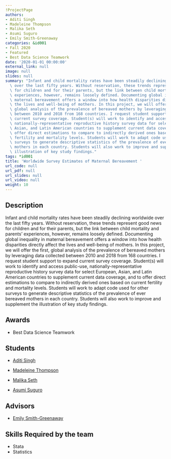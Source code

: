 ```yaml
---
!ProjectPage
authors:
- Aditi Singh
- Madeleine Thompson
- Malika Seth
- Asumi Suguro
- Emily Smith-Greenaway
categories: &id001
- Fall 2020
- Featured
- Best Data Science Teamwork
date: '2020-01-01 00:00:00'
external_link: null
image: null
slides: null
summary: "Infant and child mortality rates have been steadily declining worldwide\
  \ over the last fifty years. Without reservation, these trends represent good news\
  \ for children and for their parents, but the link between child mortality and parents\u2019\
  \ experiences, however, remains loosely defined. Documenting global inequality in\
  \ maternal bereavement offers a window into how health disparities directly affect\
  \ the lives and well-being of mothers. In this project, we will offer the first,\
  \ global analysis of the prevalence of bereaved mothers by leveraging data collected\
  \ between 2010 and 2018 from 168 countries. I request student support to expand\
  \ current survey coverage. Student(s) will work to identify and access public-use,\
  \ nationally-representative reproductive history survey data for select European,\
  \ Asian, and Latin American countries to supplement current data coverage, and to\
  \ offer direct estimations to compare to indirectly derived ones based on current\
  \ fertility and mortality levels. Students will work to adapt code used for other\
  \ surveys to generate descriptive statistics of the prevalence of ever bereaved\
  \ mothers in each country. Students will also work to improve and supplement the\
  \ illustration of key study findings."
tags: *id001
title: 'Worldwide Survey Estimates of Maternal Bereavement '
url_code: null
url_pdf: null
url_slides: null
url_video: null
weight: 10
---
```

## Description

Infant and child mortality rates have been steadily declining worldwide over the last fifty years. Without reservation, these trends represent good news for children and for their parents, but the link between child mortality and parents’ experiences, however, remains loosely defined. Documenting global inequality in maternal bereavement offers a window into how health disparities directly affect the lives and well-being of mothers. In this project, we will offer the first, global analysis of the prevalence of bereaved mothers by leveraging data collected between 2010 and 2018 from 168 countries. I request student support to expand current survey coverage. Student(s) will work to identify and access public-use, nationally-representative reproductive history survey data for select European, Asian, and Latin American countries to supplement current data coverage, and to offer direct estimations to compare to indirectly derived ones based on current fertility and mortality levels. Students will work to adapt code used for other surveys to generate descriptive statistics of the prevalence of ever bereaved mothers in each country. Students will also work to improve and supplement the illustration of key study findings.



## Awards
* Best Data Science Teamwork





## Students

* [Aditi Singh](../../../author/aditi-singh)

* [Madeleine Thompson](../../../author/madeleine-thompson)

* [Malika Seth](../../../author/malika-seth)

* [Asumi Suguro](../../../author/asumi-suguro)

## Advisors

* [Emily Smith-Greenaway](../../../author/emily-smith-greenaway)

## Skills Required by the team


* Stata
* Statistics